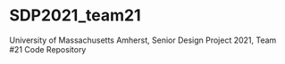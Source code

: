 # SDP2021_team21
University of Massachusetts Amherst, Senior Design Project 2021, Team #21 Code Repository
